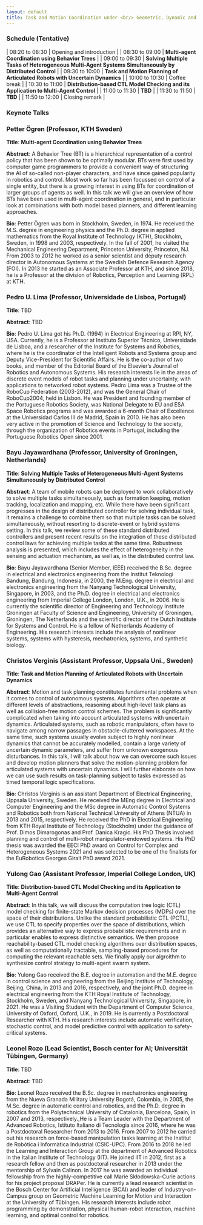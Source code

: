 ```yaml
---
layout: default
title: Task and Motion Coordination under <br/> Geometric, Dynamic and <br/> Temporal Constraints (TMC+X)
---
```


### Schedule (Tentative)

| 08:20 to 08:30 | Opening and introduction   |
| 08:30 to 09:00 | **Multi-agent Coordination using Behavior Trees**   |
| 09:00 to 09:30 | **Solving Multiple Tasks of Heterogeneous Multi-Agent Systems Simultaneously by Distributed Control**   |
| 09:30 to 10:00 | **Task and Motion Planning of Articulated Robots with Uncertain Dynamics**   |
| 10:00 to 10:30 | Coffee break |
| 10:30 to 11:00 | **Distribution-based CTL Model Checking and its Application to Multi-Agent Control**   |
| 11:00 to 11:30 | **TBD**   |
| 11:30 to 11:50 | **TBD**   |
| 11:50 to 12:00 | Closing remark  |



### Keynote Talks


### Petter Ögren (Professor, KTH Sweden)

**Title**: **Multi-agent Coordination using Behavior Trees**

**Abstract**: A Behavior Tree (BT) is a hierarchical representation of a control policy that has been shown to be optimally modular. BTs were first used by computer game programmers to provide a convenient way of structuring the AI of so-called non-player characters, and have since gained popularity in robotics and control. Most work so far has been focussed on control of a single entity, but there is a growing interest in using BTs for coordination of larger groups of agents as well. In this talk we will give an overview of how BTs have been used in multi-agent coordination in general, and in particular look at combinations with both model based planners, and different learning approaches.

**Bio**: Petter Ögren was born in Stockholm, Sweden, in 1974. He received the M.S. degree in engineering physics and the Ph.D. degree in applied mathematics from the Royal Institute of Technology (KTH), Stockholm, Sweden, in 1998 and 2003, respectively. In the fall of 2001, he visited the Mechanical Engineering Department, Princeton University, Princeton, NJ. From 2003 to 2012 he worked as a senior scientist and deputy research director in Autonomous Systems at the Swedish Defence Research Agency (FOI). In 2013 he started as an Associate Professor at KTH, and since 2018, he is a Professor at the division of Robotics, Perception and Learning (RPL) at KTH.


### Pedro U. Lima (Professor, Universidade de Lisboa, Portugal)

**Title**: TBD

**Abstract**: TBD

**Bio**: Pedro U. Lima got his Ph.D. (1994) in Electrical Engineering at RPI, NY, USA. Currently, he is a Professor at Instituto Superior Técnico, Universidade de Lisboa, and a researcher of the Institute for Systems and Robotics, where he is the coordinator of the Intelligent Robots and Systems group and Deputy Vice-President for Scientific Affairs. He is the co-author of two books, and member of the Editorial Board of the Elsevier’s Journal of Robotics and Autonomous Systems. His research interests lie in the areas of discrete event models of robot tasks and planning under uncertainty, with applications to networked robot systems. Pedro Lima was a Trustee of the RoboCup Federation (2003-2012), and was the General Chair of RoboCup2004, held in Lisbon. He was President and founding member of the Portuguese Robotics Society, was National Delegate to EU and ESA Space Robotics programs and was awarded a 6-month Chair of Excellence at the Universidad Carlos III de Madrid, Spain in 2010. He has also been very active in the promotion of Science and Technology to the society, through the organization of Robotics events in Portugal, including the Portuguese Robotics Open since 2001.


### Bayu Jayawardhana (Professor, University of Groningen, Netherlands)

**Title**: **Solving Multiple Tasks of Heterogeneous Multi-Agent Systems Simultaneously by Distributed Control**


**Abstract**: A team of mobile robots can be deployed to work collaboratively to solve multiple tasks simultaneously, such as formation keeping, motion tracking, localization and mapping, etc. While there have been significant progresses in the design of distributed controller for solving individual task, it remains a challenge to combine them so that multiple tasks can be solved simultaneously, without resorting to discrete-event or hybrid systems setting. In this talk, we review some of these standard distributed controllers and present recent results on the integration of these distributed control laws for achieving multiple tasks at the same time. Robustness analysis is presented, which includes the effect of heterogeneity in the sensing and actuation mechanism, as well as, in the distributed control law.


**Bio**: Bayu Jayawardhana (Senior Member, IEEE) received the B.Sc. degree in electrical and electronics engineering from the Institut Teknologi Bandung, Bandung, Indonesia, in 2000, the M.Eng. degree in electrical and electronics engineering from the Nanyang Technological University, Singapore, in 2003, and the Ph.D. degree in electrical and electronics engineering from Imperial College London, London, U.K., in 2006. He is currently the scientific director of Engineering and Technology Institute Groningen at Faculty of Science and Engineering, University of Groningen, Groningen, The Netherlands and the scientific director of the Dutch Institute for Systems and Control. He is a fellow of Netherlands Academy of Engineering. His research interests include the analysis of nonlinear systems, systems with hysteresis, mechatronics, systems, and synthetic biology. 


### Christos Verginis (Assistant Professor, Uppsala Uni., Sweden)

**Title**: **Task and Motion Planning of Articulated Robots with Uncertain Dynamics**

**Abstract**: Motion and task planning constitutes fundamental problems when it comes to control of autonomous systems. Algorithms often operate at different levels of abstractions, reasoning about high-level task plans as well as collision-free motion control schemes. The problem is significantly complicated when taking into account articulated systems with uncertain dynamics. Articulated systems, such as robotic manipulators, often have to navigate among narrow passages in obstacle-cluttered workspaces. At the same time, such systems usually evolve subject to highly nonlinear dynamics that cannot be accurately modelled, contain a large variety of uncertain dynamic parameters, and suffer from unknown exogenous disturbances. In this talk, I will talk about how we can overcome such issues and develop motion planners that solve the motion-planning problem for articulated systems with uncertain dynamics. I will further elaborate on how we can use such results on task-planning subject to tasks expressed as timed temporal logic specifications.

**Bio**: Christos Verginis is an assistant Department of Electrical Engineering, Uppsala University, Sweden. He received the MEng degree in Electrical and Computer Engineering and the MSc degree in Automatic Control Systems and Robotics both from National Technical University of Athens (NTUA) in 2013 and 2015, respectively. He received the PhD in Electrical Engineering from KTH Royal Institute of Technology (Stockholm) under the guidance of Prof. Dimos Dimarogonas and Prof. Danica Kragic. His PhD Thesis involved planning and control of multi-robot manipulator-endowed systems. His PhD thesis was awarded the EECI PhD award on Control for Complex and Heterogeneous Systems 2021 and was selected to be one of the finalists for the EuRobotics Georges Giralt PhD award 2021.


### Yulong Gao (Assistant Professor, Imperial College London, UK)

**Title**: **Distribution-based CTL Model Checking and its Application to Multi-Agent Control**

**Abstract**: In this talk, we will discuss the computation tree logic (CTL) model checking for finite-state Markov decision processes (MDPs) over the space of their distributions. Unlike the standard probabilistic CTL (PCTL), we use CTL to specify properties over the space of distributions, which provides an alternative way to express probabilistic requirements and in particular enables to express distinctive semantics. We then propose reachability-based CTL model checking algorithms over distribution spaces, as well as computationally tractable, sampling-based procedures for computing the relevant reachable sets. We finally apply our algroithm to synthesize control strategy to multi-agent swarm system.

**Bio**: Yulong Gao received the B.E. degree in automation and the M.E. degree in control science and engineering from the Beijing Institute of Technology, Beijing, China, in 2013 and 2016, respectively, and the joint Ph.D. degree in electrical engineering from the KTH Royal Institute of Technology, Stockholm, Sweden, and Nanyang Technological University, Singapore, in 2021. He was a Visiting Student with the Department of Computer Science, University of Oxford, Oxford, U.K., in 2019. He is currently a Postdoctoral Researcher with KTH. His research interests include automatic verification, stochastic control, and model predictive control with application to safety-critical systems.

### Leonel Rozo (Lead Scientist, Bosch center for AI; Universität Tübingen, Germany)

**Title**: TBD

**Abstract**: TBD

**Bio**: Leonel Rozo received the B.Sc. degree in mechatronics engineering from the Nueva Granada Military University Bogotá, Colombia, in 2005, the M.Sc. degree in automatic control and robotics, and the Ph.D. degree in robotics from the Polytechnical University of Catalonia, Barcelona, Spain, in 2007 and 2013, respectively.,He is a Team Leader with the Department of Advanced Robotics, Istituto Italiano di Tecnologia since 2016, where he was a Postdoctoral Researcher from 2013 to 2016. From 2007 to 2012 he carried out his research on force-based manipulation tasks learning at the Institut de Robòtica i Informàtica Industrial (CSIC-UPC). From 2016 to 2018 he led the Learning and Interaction Group at the department of Advanced Robotics in the Italian Institute of Technology (IIT). He joined IIT in 2012, first as a research fellow and then as postdoctoral researcher in 2013 under the mentorship of Sylvain Calinon. In 2017 he was awarded an individual fellowship from the highly-competitive call Marie Skłodowska-Curie actions for his project proposal DRAPer. He is currently a lead research scientist in the Bosch Center for Artificial Intelligence (BCAI) and leader of Industry-on-Campus group on Geometric Machine Learning for Motion and Interaction at the University of Tübingen. His research interests include robot programming by demonstration, physical human-robot interaction, machine learning, and optimal control for robotics.

<style>
    h1,h2 {
        line-height:1.2;
    }
    header {
      margin:0px;
    }
    .btn {
      margin-top:0em;
      margin-bottom:-1em;
    }
    .project-tagline {
      margin-top:0.5em;
      margin-bottom:0.8em;
    }
    @media screen and (min-width: 64em) { .page-header { padding: 2.5rem 0rem; } }
    @media screen and (min-width: 42em) and (max-width: 64em) { .page-header { padding: 1.5rem 0rem; } }
    @media screen and (max-width: 42em) { .page-header { padding: 1rem 0rem; } }
</style>
